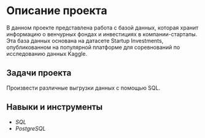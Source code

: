 # Описание проекта
В данном проекте представлена работа с базой данных, которая хранит информацию о венчурных фондах и инвестициях в компании-стартапы. Эта база данных основана на датасете Startup Investments, опубликованном на популярной платформе для соревнований по исследованию данных Kaggle.
## Задачи проекта
Произвести различные выгрузки данных с помощью SQL.
## Навыки и инструменты
- *SQL*
- *PostgreSQL*

